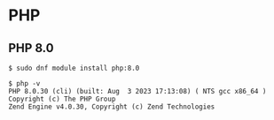 # PHP

## PHP 8.0

```
$ sudo dnf module install php:8.0
```

```
$ php -v
PHP 8.0.30 (cli) (built: Aug  3 2023 17:13:08) ( NTS gcc x86_64 )
Copyright (c) The PHP Group
Zend Engine v4.0.30, Copyright (c) Zend Technologies
```
